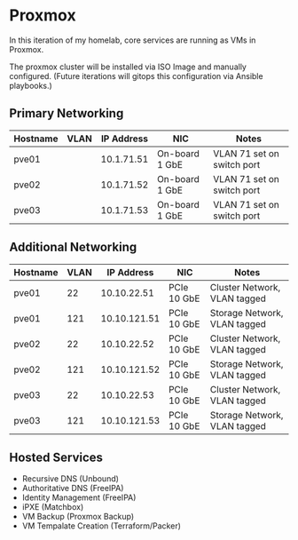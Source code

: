 # Proxmox

In this iteration of my homelab, core services are running as VMs in Proxmox.

The proxmox cluster will be installed via ISO Image and manually configured. (Future iterations will gitops this configuration via Ansible playbooks.)

## Primary Networking

| Hostname    | VLAN | IP Address       | NIC             | Notes                      |
|-------------|------|------------------|-----------------|----------------------------|
| pve01       |      | 10.1.71.51       | On-board 1 GbE  | VLAN 71 set on switch port |
| pve02       |      | 10.1.71.52       | On-board 1 GbE  | VLAN 71 set on switch port |
| pve03       |      | 10.1.71.53       | On-board 1 GbE  | VLAN 71 set on switch port |

## Additional Networking

| Hostname    | VLAN | IP Address         | NIC          | Notes                        |
|-------------|------|--------------------|--------------|------------------------------|
| pve01       |   22 |  10.10.22.51       | PCIe 10 GbE  | Cluster Network, VLAN tagged |
| pve01       |  121 | 10.10.121.51       | PCIe 10 GbE  | Storage Network, VLAN tagged |
| pve02       |   22 |  10.10.22.52       | PCIe 10 GbE  | Cluster Network, VLAN tagged |
| pve02       |  121 | 10.10.121.52       | PCIe 10 GbE  | Storage Network, VLAN tagged |
| pve03       |   22 |  10.10.22.53       | PCIe 10 GbE  | Cluster Network, VLAN tagged |
| pve03       |  121 | 10.10.121.53       | PCIe 10 GbE  | Storage Network, VLAN tagged |

## Hosted Services

- Recursive DNS (Unbound)
- Authoritative DNS (FreeIPA)
- Identity Management (FreeIPA)
- iPXE (Matchbox)
- VM Backup (Proxmox Backup)
- VM Tempalate Creation (Terraform/Packer)
